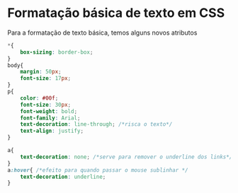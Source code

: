 # Formatação básica de texto em CSS

Para a formatação de texto básica, temos alguns novos atributos

```css
*{
    box-sizing: border-box;
}
body{
    margin: 50px;
    font-size: 17px;
}
p{
    color: #00f;
    font-size: 30px;
    font-weight: bold;
    font-family: Arial; 
    text-decoration: line-through; /*risca o texto*/
    text-align: justify;
}

a{
    text-decoration: none; /*serve para remover o underline dos links*/
}
a:hover{ /*efeito para quando passar o mouse sublinhar */
    text-decoration: underline;
}
```